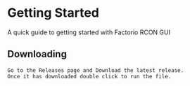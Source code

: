 Getting Started
================

A quick guide to getting started with Factorio RCON GUI

Downloading
-----------

    Go to the Releases page and Download the latest release.
    Once it has downloaded double click to run the file.
